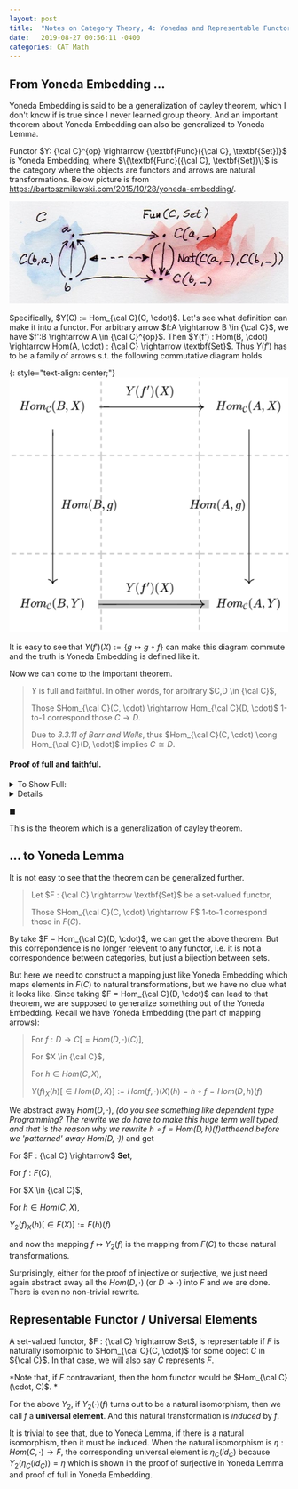 ```yaml
---
layout: post
title:  "Notes on Category Theory, 4: Yonedas and Representable Functor"
date:   2019-08-27 00:56:11 -0400
categories: CAT Math
---
```



## From Yoneda Embedding ... 
Yoneda Embedding is said to be a generalization of cayley theorem, which I don't know if is true since I never learned group theory. And an important theorem about Yoneda Embedding can also be generalized to Yoneda Lemma. 

Functor $Y: {\cal C}^{op} \rightarrow {\textbf{Func}({\cal C}, \textbf{Set})}$ is Yoneda Embedding, where $\{\textbf{Func}({\cal C}, \textbf{Set})\}$ is the category where the objects are functors and arrows are natural transformations. Below picture is from https://bartoszmilewski.com/2015/10/28/yoneda-embedding/.

![Yoneda Emb](/assets/img/photo6287092193424419129.jpg)


Specifically, $Y(C) := Hom_{\cal C}(C, \cdot)$. Let's see what definition can make it into a functor. For arbitrary arrow $f:A \rightarrow B \in {\cal C}$, we have $f':B \rightarrow A \in {\cal C}^{op}$. Then $Y(f') : Hom(B, \cdot) \rightarrow Hom(A, \cdot) : {\cal C} \rightarrow \textbf{Set}$. Thus $Y(f')$ has to be a family of arrows s.t. the following commutative diagram holds 

{: style="text-align: center;"}
![Yoneda Embedding Commute Diagram](/assets/img/2019-08-26-22-01-17.png)


It is easy to see that $Y(f')(X) := \{ g \mapsto g \circ f\}$ can make this diagram commute and the truth is Yoneda Embedding is defined like it.

Now we can come to the important theorem.

> $Y$ is full and faithful. In other words, for arbitrary $C,D \in {\cal C}$,
> 
> Those $Hom_{\cal C}(C, \cdot) \rightarrow Hom_{\cal C}(D, \cdot)$ 1-to-1 correspond those $C \rightarrow D$.
> 
> Due to *3.3.11 of Barr and Wells*, thus $Hom_{\cal C}(C, \cdot) \cong Hom_{\cal C}(D, \cdot)$ implies $C \cong D$.

#### Proof of full and faithful.

<details>
    <summary>To Show Full:</summary>
    <p>
        Take arbitrary $\eta :Hom_{\cal C}(C,\cdot) \rightarrow Hom_{\cal C}(D, \cdot)$, we claim that 

        $$Y(\eta_C(id_C)) =^? \eta$$

        To show which, in turn we need take arbitrary $X \in {\cal C}$ and (since $Hom{\cal C}(C,X)$ thank-god is a set) an arbitrary arrow $f\in Hom_{{\cal C}}(C,X)$,  

        $$Y(\eta_C(id_C))_X(f) =^? \eta_X(f)$$

        To show which, by simplification, we need

        $$f \circ (\eta_C(id_C)) =^? \eta_X(f)$$ and we have the following commute diagram since we have $\eta$ as natural transformation:

        <img src="/assets/img/2019-08-27-21-43-59.png">

    </p>
</details>


<details>

    <summary>To Show Faithful:</summary>
    <p>
        Since for arbitrary $f: D \rightarrow C$, $Y(f)_C(id_C) =id_C \circ f = f$,
        
        that means $Y(f_1) = Y(f_2)$ implies $f_1 = f_2$.
    </p>
</details>



$\blacksquare$

This is the theorem which is a generalization of cayley theorem.



## ... to Yoneda Lemma

It is not easy to see that the theorem can be generalized further.

> Let $F : {\cal C} \rightarrow \textbf{Set}$ be a set-valued functor,
> 
> Those $Hom_{\cal C}(C, \cdot) \rightarrow F$ 1-to-1 correspond those in $F(C)$.

By take $F = Hom_{\cal C}(D, \cdot)$, we can get the above theorem. But this correpondence is no longer relevent to any functor, i.e. it is not a correspondence between categories, but just a bijection between sets.


<!-- Before even start the proof, it is hard to construct the function that is the bijection.

It is sad that I didn't come up with this bijective function between $F(C)$ and those natural transformations.  TBH, I think it is too hard to come up with.

> The bijective function $h$ maps $c \in F(C)$ to a natrual transoformation $\eta$ s.t. 
> 
> for arbitrary $X \in {\cal C}$ and $\eta_X : Hom(C,X) \rightarrow F(X) := f \mapsto F(f)(c)$


But to be honest, this function $h$ is a generalization of Yoneda Embedding $Y$. -->

But here we need to construct a mapping just like Yoneda Embedding which maps elements in $F(C)$ to natural transformations, but we have no clue what it looks like. Since taking $F = Hom_{\cal C}(D, \cdot)$ can lead to that theorem, we are supposed to generalize something out of the Yoneda Embedding. Recall we have Yoneda Embedding (the part of mapping arrows):

> For $f : D \rightarrow C [= Hom(D, \cdot)(C)]$,
> 
> For $X \in {\cal C}$,
> 
> For $h \in Hom(C,X)$,
> 
> $Y(f)_X(h) [\in Hom(D,X)] := Hom(f,\cdot)(X)(h) = h \circ f = Hom(D,h)(f)$

We abstract away $Hom(D,\cdot)$, *(do you see something like dependent type Programming? The rewrite we do have to make this huge term well typed, and that is the reason why we rewrite $h \circ f = Hom(D,h)(f)at the end$ before we 'patterned' away $Hom(D,\cdot)$)* and get

For $F : {\cal C} \rightarrow$ **Set**,

For $f : F(C)$,
 
For $X \in {\cal C}$,
 
For $h \in Hom(C,X)$,
 
$Y_2(f)_X(h) [\in F(X)] := F(h)(f)$



and now the mapping $f \mapsto Y_2(f)$ is the mapping from $F(C)$ to those natural transformations. 

Surprisingly, either for the proof of injective or surjective, we just need again abstract away all the $Hom(D,\cdot)$ (or $D \rightarrow \cdot$) into $F$ and we are done. There is even no non-trivial rewrite. 




## Representable Functor / Universal Elements
A set-valued functor, $F : {\cal C} \rightarrow Set$, is representable if $F$ is naturally isomorphic to $Hom_{\cal C}(C, \cdot)$ for some object $C$ in ${\cal C}$. In that case, we will also say $C$ represents $F$.

*Note that, if $F$ contravariant, then the hom functor would be $Hom_{\cal C}(\cdot, C)$. *

For the above $Y_2$, if $Y_2(\cdot)(f)$ turns out to be a natural isomorphism, then we call $f$ a **universal element**. And this natural transformation is *induced* by $f$. 

It is trivial to see that, due to Yoneda Lemma, if there is a natural isomorphism, then it must be induced. When the natural isomorphism is $\eta : Hom(C,\cdot) \rightarrow F$, the corresponding universal element is $\eta_C(id_C)$ because $Y_2(\eta_C(id_C)) = \eta$ which is shown in the proof of surjective in Yoneda Lemma and proof of full in Yoneda Embedding. 



